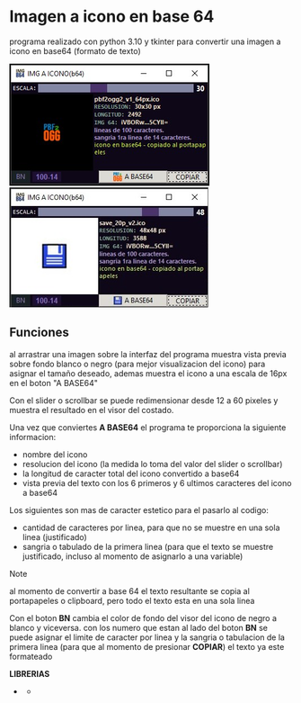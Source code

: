 # Imagen a icono en base 64
programa realizado con python 3.10 y tkinter para convertir una imagen a icono en base64 (formato de texto)

![](imgs_md/cap_img2b64.jpg) ![](imgs_md/cap2_img2b64.jpg)

## Funciones
al arrastrar una imagen sobre la interfaz del programa muestra vista previa sobre fondo blanco o negro (para mejor visualizacion del icono) para asignar el tamaño deseado, ademas muestra el icono a una escala de 16px en el boton "A BASE64"

Con el slider o scrollbar se puede redimensionar desde 12 a 60 pixeles y muestra el resultado en el visor del costado.

Una vez que conviertes **A BASE64** el programa te proporciona la siguiente informacion:
 * nombre del icono
 * resolucion del icono (la medida lo toma del valor del slider o scrollbar)
 * la longitud de caracter total del icono convertido a base64
 * vista previa del texto con los 6 primeros y 6 ultimos caracteres del icono a base64

 Los siguientes son mas de caracter estetico para el pasarlo al codigo:
 * cantidad de caracteres por linea, para que no se muestre en una sola linea (justificado)
 * sangria o tabulado de la primera linea (para que el texto se muestre justificado, incluso al momento de asignarlo a una variable)

> [!NOTE]
> al momento de convertir a base 64 el texto resultante se copia al portapapeles o clipboard, pero todo el texto esta en una sola linea

Con el boton **BN** cambia el color de fondo del visor del icono de negro a blanco y viceversa.
con los numero que estan al lado del boton **BN** se puede asignar el limite de caracter por linea y la sangria o tabulacion de la primera linea (para que al momento de presionar **COPIAR**) el texto ya este formateado

**LIBRERIAS**
- -